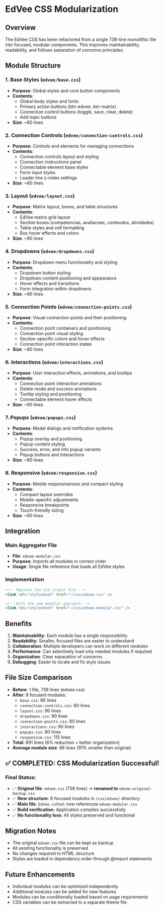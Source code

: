 # EdVee CSS Modularization

## Overview
The EdVee CSS has been refactored from a single 738-line monolithic file into focused, modular components. This improves maintainability, readability, and follows separation of concerns principles.

## Module Structure

### 1. Base Styles (`edvee/base.css`)
- **Purpose**: Global styles and core button components
- **Contents**: 
  - Global body styles and fonts
  - Primary action buttons (btn-edvee, btn-matrix)
  - Connection control buttons (toggle, save, clear, delete)
  - Add topic buttons
- **Size**: ~80 lines

### 2. Connection Controls (`edvee/connection-controls.css`)
- **Purpose**: Controls and elements for managing connections
- **Contents**:
  - Connection controls layout and styling
  - Connection instructions panel
  - Connectable element base styles
  - Form input styles
  - Leader line z-index settings
- **Size**: ~60 lines

### 3. Layout (`edvee/layout.css`)
- **Purpose**: Matrix layout, boxes, and table structures
- **Contents**:
  - EdVee matrix grid layout
  - Section boxes (competencias, avaliacoes, conteudos, atividades)
  - Table styles and cell formatting
  - Box hover effects and colors
- **Size**: ~90 lines

### 4. Dropdowns (`edvee/dropdowns.css`)
- **Purpose**: Dropdown menu functionality and styling
- **Contents**:
  - Dropdown button styling
  - Dropdown content positioning and appearance
  - Hover effects and transitions
  - Form integration within dropdowns
- **Size**: ~90 lines

### 5. Connection Points (`edvee/connection-points.css`)
- **Purpose**: Visual connection points and their positioning
- **Contents**:
  - Connection point containers and positioning
  - Connection point visual styling
  - Section-specific colors and hover effects
  - Connection point interaction states
- **Size**: ~80 lines

### 6. Interactions (`edvee/interactions.css`)
- **Purpose**: User interaction effects, animations, and tooltips
- **Contents**:
  - Connection point interaction animations
  - Delete mode and success animations
  - Tooltip styling and positioning
  - Connectable element hover effects
- **Size**: ~90 lines

### 7. Popups (`edvee/popups.css`)
- **Purpose**: Modal dialogs and notification systems
- **Contents**:
  - Popup overlay and positioning
  - Popup content styling
  - Success, error, and info popup variants
  - Popup buttons and interactions
- **Size**: ~80 lines

### 8. Responsive (`edvee/responsive.css`)
- **Purpose**: Mobile responsiveness and compact styling
- **Contents**:
  - Compact layout overrides
  - Mobile-specific adjustments
  - Responsive breakpoints
  - Touch-friendly sizing
- **Size**: ~90 lines

## Integration

### Main Aggregator File
- **File**: `edvee-modular.css`
- **Purpose**: Imports all modules in correct order
- **Usage**: Single file reference that loads all EdVee styles

### Implementation
```html
<!-- Replace the old single file -->
<link rel="stylesheet" href="~/css/edvee.css" />

<!-- With the new modular approach -->
<link rel="stylesheet" href="~/css/edvee-modular.css" />
```

## Benefits

1. **Maintainability**: Each module has a single responsibility
2. **Readability**: Smaller, focused files are easier to understand
3. **Collaboration**: Multiple developers can work on different modules
4. **Performance**: Can selectively load only needed modules if required
5. **Organization**: Clear separation of concerns
6. **Debugging**: Easier to locate and fix style issues

## File Size Comparison

- **Before**: 1 file, 738 lines (edvee.css)
- **After**: 8 focused modules:
  - `base.css`: 86 lines
  - `connection-controls.css`: 60 lines  
  - `layout.css`: 90 lines
  - `dropdowns.css`: 90 lines
  - `connection-points.css`: 80 lines
  - `interactions.css`: 90 lines
  - `popups.css`: 80 lines
  - `responsive.css`: 115 lines
- **Total**: 691 lines (6% reduction + better organization)
- **Average module size**: 86 lines (91% smaller than original)

## ✅ **COMPLETED: CSS Modularization Successful!**

### **Final Status:**
- ✅ **Original file**: `edvee.css` (738 lines) → **renamed to** `edvee-original-backup.css` 
- ✅ **New structure**: 8 focused modules in `/css/edvee/` directory
- ✅ **Main file**: `EdVee.cshtml` now references `edvee-modular.css` 
- ✅ **Build verification**: Application compiles successfully
- ✅ **No functionality loss**: All styles preserved and functional

## Migration Notes

- The original `edvee.css` file can be kept as backup
- All existing functionality is preserved
- No changes required to HTML structure
- Styles are loaded in dependency order through @import statements

## Future Enhancements

- Individual modules can be optimized independently
- Additional modules can be added for new features
- Modules can be conditionally loaded based on page requirements
- CSS variables can be extracted to a separate theme file
